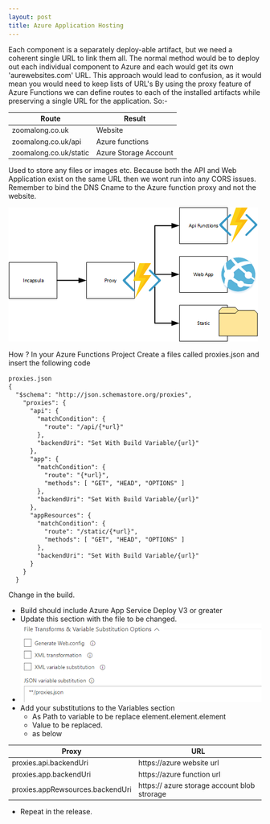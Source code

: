 ```yaml
---
layout: post
title: Azure Application Hosting
---
```


Each component is a separately deploy-able artifact, but we need a coherent single URL to link them all.
The normal method would be to deploy out each individual component to Azure and each would get its own 'aurewebsites.com' URL. This approach would lead to confusion, as it would mean you would need to keep lists of URL's
By using the proxy feature of Azure Functions we can define routes to each of the installed artifacts while preserving a single URL for the application.
So:-

|Route | Result|
|------|-------|
|zoomalong.co.uk | Website|
|zoomalong.co.uk/api | Azure functions|
|zoomalong.co.uk/static | Azure Storage Account|

Used to store any files or images etc.
Because both the API and Web Application exist on the same URL then we wont run into any CORS issues.
Remember to bind the DNS Cname to the Azure function proxy and not the website.

![aah1](/images/aah1.png)


How ?
In your Azure Functions Project
Create a files called proxies.json and insert the following code

```
proxies.json
{
  "$schema": "http://json.schemastore.org/proxies",
    "proxies": {
      "api": {
        "matchCondition": {
          "route": "/api/{*url}"
        },
        "backendUri": "Set With Build Variable/{url}"
      },
      "app": {
        "matchCondition": {
          "route": "{*url}",
          "methods": [ "GET", "HEAD", "OPTIONS" ]
        },
        "backendUri": "Set With Build Variable/{url}"
      },
      "appResources": {
        "matchCondition": {
          "route": "/static/{*url}",
          "methods": [ "GET", "HEAD", "OPTIONS" ]
        },
        "backendUri": "Set With Build Variable/{url}"
      }
    }
  }
```

Change in the build.
* Build should include Azure App Service Deploy V3 or greater
* Update this section with the file to be changed.
* ![aah2](/images/aah2.png)
* Add your substitutions to the Variables section
	* As Path to variable to be replace element.element.element
	* Value to be replaced.
	* as below

|Proxy|URL|
|-----|---|
|proxies.api.backendUri | https://azure website url|
|proxies.app.backendUri | https://azure function url|
|proxies.appRewsources.backendUri | https:// azure storage account blob strorage|

* Repeat in the release.


